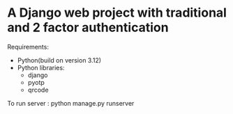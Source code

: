 # A Django web project with traditional and 2 factor authentication
<div>
Requirements:
  <ul>
    <li>Python(build on version 3.12)</li>
    <li>
      Python libraries:
      <ul>
        <li>django</li>
        <li>pyotp</li>
        <li>qrcode</li>
      </ul>
    </li>
  </ul>
</div>

<p>To run server : python manage.py runserver</p>
